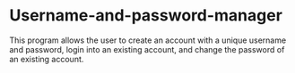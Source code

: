 # Username-and-password-manager
This program allows the user to create an account with a unique username and password, login into an existing account, and change the password of an existing account. 
